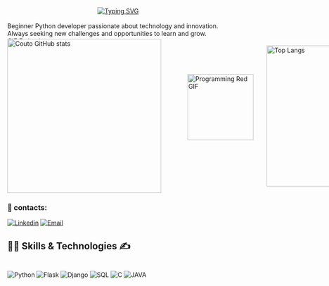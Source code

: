 <div align="center">
  <a href="https://git.io/typing-svg">
    <img src="https://readme-typing-svg.demolab.com?font=Fira+Code&pause=1000&random=false&width=435&lines=Hello%2C+my+name+is+Gabriel+Couto%F0%9F%91%8B;I'm+from+Brazil+🌎;I'm+18+years+old+👨‍💻;Be+Welcome👍&color=C00000" alt="Typing SVG" />
  </a>
</div>


<div style="display: inline_block"><br/>
  Beginner Python developer passionate about technology and innovation. Always seeking new challenges and opportunities to learn and grow.
<img src="https://i.gifer.com/3UXi.gif" width="1050" height="4" alt="GIF Esticado"/>
<div style="display: flex; align-items: center;">
  <img src="https://github-readme-stats.vercel.app/api?username=GabrielRicardo1&show_icons=true&theme=shadow_red" width="350" alt="Couto GitHub stats" style="margin-right: 30px;"/>

  <img src="https://media.giphy.com/media/WKSQVNPXquWeYXFv3y/giphy.gif" width="150" alt="Programming Red GIF" style="margin: 0 30px; transform: translateY(-20px);"/>

  <img src="https://github-readme-stats.vercel.app/api/top-langs/?username=GabrielRicardo1&hide_progress=true&show_icons=true&theme=shadow_red" width="320" alt="Top Langs"/>
</div>



### 📨 contacts:

[![Linkedin](https://img.shields.io/badge/LinkedIn-0077B5?style=for-the-badge&logo=linkedin&logoColor=white)](https://www.linkedin.com/in/gabriel-couto-ricardo-440847307/) [![Email](https://img.shields.io/badge/Gmail-D14836?style=for-the-badge&logo=gmail&logoColor=white)](mailto:gcoutoricardo@gmail.com)


## 👨‍💻 Skills & Technologies ✍️ 

<div style="display: inline_block"><br/>
    <img align="center" alt="Python" src="https://img.shields.io/badge/Python-3776AB?style=for-the-badge&logo=python&logoColor=white" />
    <img align="center" alt="Flask" src="https://img.shields.io/badge/Flask-000000?style=for-the-badge&logo=flask&logoColor=white" />
    <img align="center" alt="Django" src="https://img.shields.io/badge/Django-092E20?style=for-the-badge&logo=django&logoColor=white" />
    <img align="center" alt="SQL" src="https://img.shields.io/badge/MySQL-00000F?style=for-the-badge&logo=mysql&logoColor=white" />
    <img align="center" alt="C" src="https://img.shields.io/badge/C-00599C?style=for-the-badge&logo=c&logoColor=white" />
    <img align="center" alt="JAVA" src="https://img.shields.io/badge/Java-ED8B00?style=for-the-badge&logo=openjdk&logoColor=white" />
</div>


